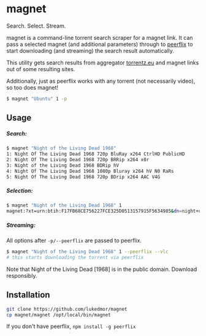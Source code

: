 # magnet

Search. Select. Stream.

magnet is a command-line torrent search scraper for a magnet link. It can pass a selected magnet (and additional parameters) through to [peerflix](http://github.com/mafintosh/peerflix) to start downloading (and streaming) the search result automatically.

This utility gets search results from aggregator [torrentz.eu](http://www.torrentz.eu) and magnet links out of some resulting sites.

Additionally, just as peerflix works with any torrent (not necessarily video), so too does magnet!
```bash
$ magnet "Ubuntu" 1 -p
```

## Usage

##### Search:
```bash
$ magnet "Night of the Living Dead 1968"
1: Night Of The Living Dead 1968 720p BluRay x264 CtrlHD PublicHD
2: Night Of The Living Dead 1968 720p BRRip x264 x0r
3: Night of the Living Dead 1968 BDRip hV
4: Night Of The Living Dead 1968 1080p Bluray x264 hV N0 RaRs
5: Night Of The Living Dead 1968 720p BDrip x264 AAC V4G
```

##### Selection:
```bash
$ magnet "Night of the Living Dead 1968" 1
magnet:?xt=urn:btih:F17FB68CE756227FCE325D0513157915F5634985&dn=night+of+the+living+dead+1968+720p+brrip+x264+x0r&tr=udp%3A%2F%2Fopen.demonii.com%3A1337%2Fannounce
```

##### Streaming:
All options after `-p/--peerflix` are passed to peerflix.
```bash
$ magnet "Night of the Living Dead 1968" 1 --peerflix --vlc
# this starts downloading the torrent via peerflix
```

Note that Night of the Living Dead [1968] is in the public domain. Download responsibly.

## Installation

```bash
git clone https://github.com/lukedmor/magnet
cp magnet/magnet /opt/local/bin/magnet
```

If you don't have peerflix, `npm install -g peerflix`
